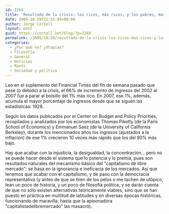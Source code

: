 ```yaml
---
id: 2269
title: 'Resultado de la crisis: los ricos, más ricos; y los pobres, más pobres'
date: 2009-10-29T22:55:04+00:00
author: Jorge Cortell
layout: post
guid: https://cortell.net/blog/?p=2269
permalink: /2009/10/29/resultado-de-la-crisis-los-ricos-mas-ricos-y-los-pobres-mas-pobres/
categories:
  - ¿Por qué no? ¿Utopías?
  - Filosofí­a
  - General
  - Noticias
  - Rants
  - Sociedad y polí­tica
---
```

Leo en el suplemento del Financial Times del fin de semana pasado que pese (o debido) a la crisis, el 66% de incremento de ingresos del 2002 al 2007 fue a parar al bolsillo del 1% más rico. En 2007, ese 1%, además, acumula el mayor porcentaje de ingresos desde que se siguen las estadísticas: 1928.

Según los datos publicados por el Center on Budget and Policy Priorities, recopilados y analizados por los economistas Thomas Piketty (de la Paris School of Economics) y Emmanuel Saez (de la University of California Berkeley), durante los mencionados años los ingresos (ajustados a la inflación) de ese 1% crecieron 10 veces más rápido que los del 90% más bajo.

Hay que acabar con la injusticia, la desigualdad, la concentración... pero no se puede hacer desde el sistema que lo potencia y lo premia, pues son resultados naturales del mecanismo básico del "capitalismo de libre mercado": se basa en la ignorancia e ineficacia de los mercados. Así que tenemos que acabar con el capitalismo, y de paso con la democracia representativa (y antes de que se tiren de los pelos o me tachen de utópico, lean un poco de historia, y un poco de filosofía política, y se darán cuenta de que no sólo existen alternativas teóricamente viables, sino que se han puesto en práctica en multitud de latitudes y en diversas épocas históricas, funcionando de maravilla, hasta que la apisonadora "capitalistadelibremercado" las masacró).